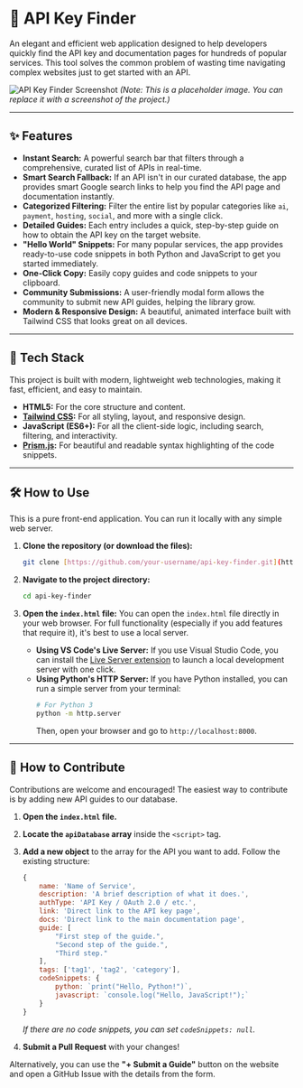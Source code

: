 # 🔑 API Key Finder

An elegant and efficient web application designed to help developers quickly find the API key and documentation pages for hundreds of popular services. This tool solves the common problem of wasting time navigating complex websites just to get started with an API.

![API Key Finder Screenshot](httpshttps://i.imgur.com/8a6P2hV.png) 
*(Note: This is a placeholder image. You can replace it with a screenshot of the project.)*

---

## ✨ Features

* **Instant Search:** A powerful search bar that filters through a comprehensive, curated list of APIs in real-time.
* **Smart Search Fallback:** If an API isn't in our curated database, the app provides smart Google search links to help you find the API page and documentation instantly.
* **Categorized Filtering:** Filter the entire list by popular categories like `ai`, `payment`, `hosting`, `social`, and more with a single click.
* **Detailed Guides:** Each entry includes a quick, step-by-step guide on how to obtain the API key on the target website.
* **"Hello World" Snippets:** For many popular services, the app provides ready-to-use code snippets in both Python and JavaScript to get you started immediately.
* **One-Click Copy:** Easily copy guides and code snippets to your clipboard.
* **Community Submissions:** A user-friendly modal form allows the community to submit new API guides, helping the library grow.
* **Modern & Responsive Design:** A beautiful, animated interface built with Tailwind CSS that looks great on all devices.

---

## 🚀 Tech Stack

This project is built with modern, lightweight web technologies, making it fast, efficient, and easy to maintain.

* **HTML5:** For the core structure and content.
* **[Tailwind CSS](https://tailwindcss.com/):** For all styling, layout, and responsive design.
* **JavaScript (ES6+):** For all the client-side logic, including search, filtering, and interactivity.
* **[Prism.js](https://prismjs.com/):** For beautiful and readable syntax highlighting of the code snippets.

---

## 🛠️ How to Use

This is a pure front-end application. You can run it locally with any simple web server.

1.  **Clone the repository (or download the files):**
    ```bash
    git clone [https://github.com/your-username/api-key-finder.git](https://github.com/your-username/api-key-finder.git)
    ```

2.  **Navigate to the project directory:**
    ```bash
    cd api-key-finder
    ```

3.  **Open the `index.html` file:**
    You can open the `index.html` file directly in your web browser. For full functionality (especially if you add features that require it), it's best to use a local server.

    * **Using VS Code's Live Server:** If you use Visual Studio Code, you can install the [Live Server extension](https://marketplace.visualstudio.com/items?itemName=ritwickdey.LiveServer) to launch a local development server with one click.
    * **Using Python's HTTP Server:** If you have Python installed, you can run a simple server from your terminal:
        ```bash
        # For Python 3
        python -m http.server
        ```
        Then, open your browser and go to `http://localhost:8000`.

---

## 🤝 How to Contribute

Contributions are welcome and encouraged! The easiest way to contribute is by adding new API guides to our database.

1.  **Open the `index.html` file.**
2.  **Locate the `apiDatabase` array** inside the `<script>` tag.
3.  **Add a new object** to the array for the API you want to add. Follow the existing structure:

    ```javascript
    { 
        name: 'Name of Service', 
        description: 'A brief description of what it does.', 
        authType: 'API Key / OAuth 2.0 / etc.', 
        link: 'Direct link to the API key page', 
        docs: 'Direct link to the main documentation page', 
        guide: [
            "First step of the guide.", 
            "Second step of the guide.", 
            "Third step."
        ], 
        tags: ['tag1', 'tag2', 'category'],
        codeSnippets: {
            python: `print("Hello, Python!")`,
            javascript: `console.log("Hello, JavaScript!");`
        }
    }
    ```
    *If there are no code snippets, you can set `codeSnippets: null`.*

4.  **Submit a Pull Request** with your changes!

Alternatively, you can use the **"+ Submit a Guide"** button on the website and open a GitHub Issue with the details from the form.
